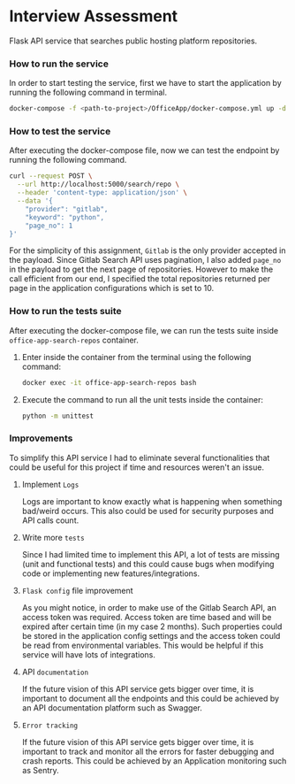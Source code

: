 # Interview Assessment
Flask API service that searches public hosting platform repositories. 

### How to run the service
In order to start testing the service, first we have to start the application by running the following command in terminal.

```bash
docker-compose -f <path-to-project>/OfficeApp/docker-compose.yml up -d --build
```

### How to test the service
After executing the docker-compose file, now we can test the endpoint by running the following command.
```bash
curl --request POST \
  --url http://localhost:5000/search/repo \
  --header 'content-type: application/json' \
  --data '{
	"provider": "gitlab",
	"keyword": "python",
	"page_no": 1
}'
```

For the simplicity of this assignment, `Gitlab` is the only provider accepted in the payload. Since Gitlab Search API uses pagination, I also added `page_no` in the payload to get the next page of repositories.
However to make the call efficient from our end, I specified the total repositories returned per page in the application configurations which is set to 10.

### How to run the tests suite
After executing the docker-compose file, we can run the tests suite inside `office-app-search-repos` container.
1. Enter inside the container from the terminal using the following command:
    ```bash
    docker exec -it office-app-search-repos bash
    ```
2. Execute the command to run all the unit tests inside the container:
    ```bash
    python -m unittest
    ```

### Improvements
To simplify this API service I had to eliminate several functionalities that could be useful for this project if time and resources weren't an issue.

1. Implement `Logs`
 
    Logs are important to know exactly what is happening when something bad/weird occurs. This also could be used for security purposes and API calls count.
    
2. Write more `tests`

    Since I had limited time to implement this API, a lot of tests are missing (unit and functional tests) and this could cause bugs when modifying code or implementing new features/integrations.

3. `Flask config` file improvement
    
    As you might notice, in order to make use of the Gitlab Search API, an access token was required. Access token are time based and will be expired after certain time (in my case 2 months).
    Such properties could be stored in the application config settings and the access token could be read from environmental variables. This would be helpful if this service will have lots of integrations.

4. API `documentation`
    
   If the future vision of this API service gets bigger over time, it is important to document all the endpoints and this could be achieved by an API documentation platform such as Swagger.
   
5. `Error tracking`
    
   If the future vision of this API service gets bigger over time, it is important to track and monitor all the errors for faster debugging and crash reports. This could be achieved by an Application monitoring such as Sentry.